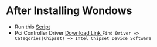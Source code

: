    #  After Installing Wondows
   <ul>
  <li>
    <a> Run this</a> <a href="https://christitus.com/debloat-windows-10-2020/"> Script </a>
  </li>  
   
   <li>
    <a>Pci Controller Driver   </a> <a href="https://www.dell.com/support/home/en-pk/product-support/product/vostro-14-3449-laptop/drivers/"> Download Link </a>
      <code>Find Driver => Categories(Chipset) => Intel Chipset Device Software</code >
  </li>

</ul>
